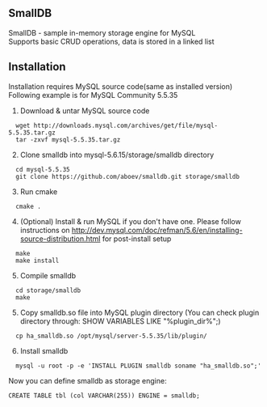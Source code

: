 ## SmallDB

SmallDB - sample in-memory storage engine for MySQL  
Supports basic CRUD operations, data is stored in a linked list

## Installation

Installation requires MySQL source code(same as installed version)  
Following example is for MySQL Community 5.5.35  

1. Download & untar MySQL source code  

```
  wget http://downloads.mysql.com/archives/get/file/mysql-5.5.35.tar.gz
  tar -zxvf mysql-5.5.35.tar.gz
```
2. Clone smalldb into mysql-5.6.15/storage/smalldb directory

```
  cd mysql-5.5.35
  git clone https://github.com/aboev/smalldb.git storage/smalldb
```
3. Run cmake

```
  cmake .
```
4. (Optional) Install & run MySQL if you don't have one. Please follow instructions on http://dev.mysql.com/doc/refman/5.6/en/installing-source-distribution.html for post-install setup  

```
  make  
  make install
```
5. Compile smalldb 

```
  cd storage/smalldb  
  make
```
5. Copy smalldb.so file into MySQL plugin directory (You can check plugin directory through: SHOW VARIABLES LIKE "%plugin_dir%";)  

```
  cp ha_smalldb.so /opt/mysql/server-5.5.35/lib/plugin/
```
6. Install smalldb

```
  mysql -u root -p -e 'INSTALL PLUGIN smalldb soname "ha_smalldb.so";'
```

Now you can define smalldb as storage engine:  
```
CREATE TABLE tbl (col VARCHAR(255)) ENGINE = smalldb;
```
